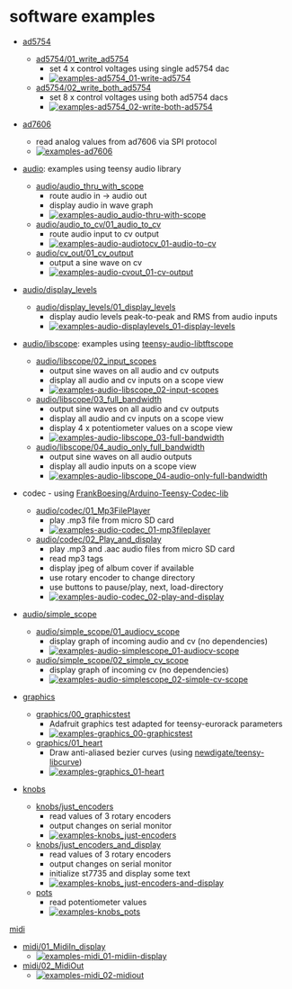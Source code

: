 # software examples

* [ad5754](ad5754) 
  * [ad5754/01_write_ad5754](ad5754/01_write_ad5754) 
    * set 4 x control voltages using single ad5754 dac
    * [![examples-ad5754_01-write-ad5754](https://github.com/newdigate/teensy-eurorack-software/actions/workflows/examples-ad5754_01-write-ad5754.yml/badge.svg)](https://github.com/newdigate/teensy-eurorack-software/actions/workflows/examples-ad5754_01-write-ad5754.yml)
  * [ad5754/02_write_both_ad5754](ad5754/02_write_both_ad5754)
    * set 8 x control voltages using both ad5754 dacs
    * [![examples-ad5754_02-write-both-ad5754](https://github.com/newdigate/teensy-eurorack-software/actions/workflows/examples-ad5754_02-write-both-ad5754.yml/badge.svg)](https://github.com/newdigate/teensy-eurorack-software/actions/workflows/examples-ad5754_02-write-both-ad5754.yml)

* [ad7606](ad7606)
  * read analog values from ad7606 via SPI protocol
  * [![examples-ad7606](https://github.com/newdigate/teensy-eurorack-software/actions/workflows/examples-ad7606.yml/badge.svg)](https://github.com/newdigate/teensy-eurorack-software/actions/workflows/examples-ad7606.yml)

* [audio](audio): examples using teensy audio library
  * [audio/audio_thru_with_scope](audio/audio_thru_with_scope)
    * route audio in -> audio out 
    * display audio in wave graph
    * [![examples-audio_audio-thru-with-scope](https://github.com/newdigate/teensy-eurorack-software/actions/workflows/examples-audio_audio-thru-with-scope.yml/badge.svg)](https://github.com/newdigate/teensy-eurorack-software/actions/workflows/examples-audio_audio-thru-with-scope.yml)
  * [audio/audio_to_cv/01_audio_to_cv](audio/audio_to_cv/01_audio_to_cv) 
    * route audio input to cv output
    * [![examples-audio-audiotocv_01-audio-to-cv](https://github.com/newdigate/teensy-eurorack-software/actions/workflows/examples-audio-audiotocv_01-audio-to-cv.yml/badge.svg)](https://github.com/newdigate/teensy-eurorack-software/actions/workflows/examples-audio-audiotocv_01-audio-to-cv.yml)
  * [audio/cv_out/01_cv_output](audio/cv_out/01_cv_output)
    * output a sine wave on cv
    * [![examples-audio-cvout_01-cv-output](https://github.com/newdigate/teensy-eurorack-software/actions/workflows/examples-audio-cvout_01-cv-output.yml/badge.svg)](https://github.com/newdigate/teensy-eurorack-software/actions/workflows/examples-audio-cvout_01-cv-output.yml)
* [audio/display_levels](audio/display_levels)
  * [audio/display_levels/01_display_levels](audio/display_levels/01_display_levels)
    * display audio levels peak-to-peak and RMS from audio inputs
    * [![examples-audio-displaylevels_01-display-levels](https://github.com/newdigate/teensy-eurorack-software/actions/workflows/examples-audio-displaylevels_01-display-levels.yml/badge.svg)](https://github.com/newdigate/teensy-eurorack-software/actions/workflows/examples-audio-displaylevels_01-display-levels.yml)

* [audio/libscope](audio/libscope): examples using [teensy-audio-libtftscope](https://github.com/newdigate/teensy-audio-libtftscope) 
  * [audio/libscope/02_input_scopes](audio/libscope/02_input_scopes)
    * output sine waves on all audio and cv outputs
    * display all audio and cv inputs on a scope view
    * [![examples-audio-libscope_02-input-scopes](https://github.com/newdigate/teensy-eurorack-software/actions/workflows/examples-audio-libscope_02-input-scopes.yml/badge.svg)](https://github.com/newdigate/teensy-eurorack-software/actions/workflows/examples-audio-libscope_02-input-scopes.yml)
  * [audio/libscope/03_full_bandwidth](audio/libscope/03_full_bandwidth)
    * output sine waves on all audio and cv outputs
    * display all audio and cv inputs on a scope view
    * display 4 x potentiometer values on a scope view   
    * [![examples-audio-libscope_03-full-bandwidth](https://github.com/newdigate/teensy-eurorack-software/actions/workflows/examples-audio-libscope_03-full-bandwidth.yml/badge.svg)](https://github.com/newdigate/teensy-eurorack-software/actions/workflows/examples-audio-libscope_03-full-bandwidth.yml)
  * [audio/libscope/04_audio_only_full_bandwidth](audio/libscope/04_audio_only_full_bandwidth)
    * output sine waves on all audio outputs
    * display all audio inputs on a scope view
    * [![examples-audio-libscope_04-audio-only-full-bandwidth](https://github.com/newdigate/teensy-eurorack-software/actions/workflows/examples-audio-libscope_04-audio-only-full-bandwidth.yml/badge.svg)](https://github.com/newdigate/teensy-eurorack-software/actions/workflows/examples-audio-libscope_04-audio-only-full-bandwidth.yml)
  
* codec - using [FrankBoesing/Arduino-Teensy-Codec-lib](https://github.com/FrankBoesing/Arduino-Teensy-Codec-lib)
  * [audio/codec/01_Mp3FilePlayer](audio/codec/01_Mp3FilePlayer) 
    * play .mp3 file from micro SD card
    * [![examples-audio-codec_01-mp3fileplayer](https://github.com/newdigate/teensy-eurorack-software/actions/workflows/examples-audio-codec_01-mp3fileplayer.yml/badge.svg)](https://github.com/newdigate/teensy-eurorack-software/actions/workflows/examples-audio-codec_01-mp3fileplayer.yml)
  * [audio/codec/02_Play_and_display](audio/codec/02_Play_and_display)
    * play .mp3 and .aac audio files from micro SD card
    * read mp3 tags
    * display jpeg of album cover if available
    * use rotary encoder to change directory
    * use buttons to pause/play, next, load-directory
    * [![examples-audio-codec_02-play-and-display](https://github.com/newdigate/teensy-eurorack-software/actions/workflows/examples-audio-codec_02-play-and-display.yml/badge.svg)](https://github.com/newdigate/teensy-eurorack-software/actions/workflows/examples-audio-codec_02-play-and-display.yml)
 
* [audio/simple_scope](audio/simple_scope)
  * [audio/simple_scope/01_audiocv_scope](audio/simple_scope/01_audiocv_scope)
    * display graph of incoming audio and cv (no dependencies) 
    * [![examples-audio-simplescope_01-audiocv-scope](https://github.com/newdigate/teensy-eurorack-software/actions/workflows/examples-audio-simplescope_01-audiocv-scope.yml/badge.svg)](https://github.com/newdigate/teensy-eurorack-software/actions/workflows/examples-audio-simplescope_01-audiocv-scope.yml)
  * [audio/simple_scope/02_simple_cv_scope](audio/simple_scope/02_simple_cv_scope)
    * display graph of incoming cv (no dependencies)
    * [![examples-audio-simplescope_02-simple-cv-scope](https://github.com/newdigate/teensy-eurorack-software/actions/workflows/examples-audio-simplescope_02-simple-cv-scope.yml/badge.svg)](https://github.com/newdigate/teensy-eurorack-software/actions/workflows/examples-audio-simplescope_02-simple-cv-scope.yml)
  

* [graphics](graphics)
  * [graphics/00_graphicstest](graphics/00_graphicstest)
    * Adafruit graphics test adapted for teensy-eurorack parameters
    * [![examples-graphics_00-graphicstest](https://github.com/newdigate/teensy-eurorack-software/actions/workflows/examples-graphics_00-graphicstest.yml/badge.svg)](https://github.com/newdigate/teensy-eurorack-software/actions/workflows/examples-graphics_00-graphicstest.yml)
  * [graphics/01_heart](graphics/01_heart)
    * Draw anti-aliased bezier curves (using [newdigate/teensy-libcurve](https://github.com/newdigate/teensy-libcurve))
    * [![examples-graphics_01-heart](https://github.com/newdigate/teensy-eurorack-software/actions/workflows/examples-graphics_01-heart.yml/badge.svg)](https://github.com/newdigate/teensy-eurorack-software/actions/workflows/examples-graphics_01-heart.yml)

* [knobs](knobs)
  * [knobs/just_encoders](knobs/just_encoders)
    * read values of 3 rotary encoders
    * output changes on serial monitor
    * [![examples-knobs_just-encoders](https://github.com/newdigate/teensy-eurorack-software/actions/workflows/examples-knobs_just-encoders.yml/badge.svg)](https://github.com/newdigate/teensy-eurorack-software/actions/workflows/examples-knobs_just-encoders.yml)
  * [knobs/just_encoders_and_display](knobs/just_encoders_and_display)
    * read values of 3 rotary encoders
    * output changes on serial monitor
    * initialize st7735 and display some text
    * [![examples-knobs_just-encoders-and-display](https://github.com/newdigate/teensy-eurorack-software/actions/workflows/examples-knobs_just-encoders-and-display.yml/badge.svg)](https://github.com/newdigate/teensy-eurorack-software/actions/workflows/examples-knobs_just-encoders-and-display.yml)
  * [pots](pots) 
    * read potentiometer values
    * [![examples-knobs_pots](https://github.com/newdigate/teensy-eurorack-software/actions/workflows/examples-knobs_pots.yml/badge.svg)](https://github.com/newdigate/teensy-eurorack-software/actions/workflows/examples-knobs_pots.yml)
  
[midi](midi)
 * [midi/01_MidiIn_display](midi/01_MidiIn_display)
   * [![examples-midi_01-midiin-display](https://github.com/newdigate/teensy-eurorack-software/actions/workflows/examples-midi_01-midiin-display.yml/badge.svg)](https://github.com/newdigate/teensy-eurorack-software/actions/workflows/examples-midi_01-midiin-display.yml) 
 * [midi/02_MidiOut](midi/02_MidiOut)
   * [![examples-midi_02-midiout](https://github.com/newdigate/teensy-eurorack-software/actions/workflows/examples-midi_02-midiout.yml/badge.svg)](https://github.com/newdigate/teensy-eurorack-software/actions/workflows/examples-midi_02-midiout.yml)


